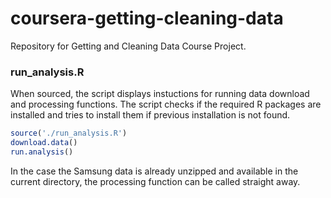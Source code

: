 coursera-getting-cleaning-data
==============================

Repository for Getting and Cleaning Data Course Project.

### run_analysis.R

When sourced, the script displays instuctions for running data download and processing functions.
The script checks if the required R packages are installed and tries to install them
if previous installation is not found.

```r
source('./run_analysis.R')
download.data()
run.analysis()
```

In the case the Samsung data is already unzipped and available in the current directory, the processing function can be called straight away.


